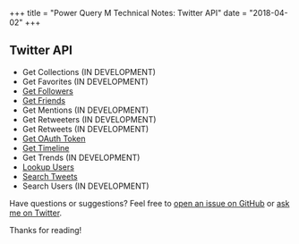 +++
title = "Power Query M Technical Notes: Twitter API"
date = "2018-04-02"
+++

## Twitter API
+ Get Collections (IN DEVELOPMENT)
+ Get Favorites (IN DEVELOPMENT)
+ [Get Followers](get-followers/)
+ [Get Friends](get-friends/)
+ Get Mentions (IN DEVELOPMENT)
+ Get Retweeters (IN DEVELOPMENT)
+ Get Retweets (IN DEVELOPMENT)
+ [Get OAuth Token](get-token/)
+ [Get Timeline](get-timeline/)
+ Get Trends (IN DEVELOPMENT)
+ [Lookup Users](lookup-users/)
+ [Search Tweets](search-tweets/)
+ Search Users (IN DEVELOPMENT)

Have questions or suggestions? Feel free to [open an issue on GitHub](https://github.com/tonmcg/) or [ask me on Twitter](https://twitter.com/tonmcg).

Thanks for reading!